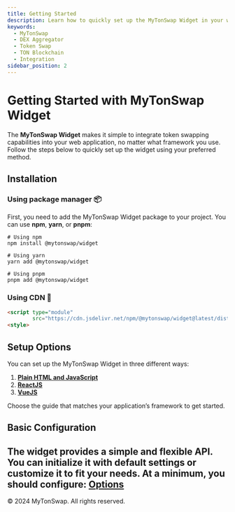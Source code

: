 ```yaml
---
title: Getting Started
description: Learn how to quickly set up the MyTonSwap Widget in your web application.
keywords:
  - MyTonSwap
  - DEX Aggregator
  - Token Swap
  - TON Blockchain
  - Integration
sidebar_position: 2
---
```


# Getting Started with MyTonSwap Widget

The **MyTonSwap Widget** makes it simple to integrate token swapping capabilities into your web application, no matter what framework you use. Follow the steps below to quickly set up the widget using your preferred method.

## Installation
### Using package manager 📦️
First, you need to add the MyTonSwap Widget package to your project. You can use **npm**, **yarn**, or **pnpm**:

```shell
# Using npm
npm install @mytonswap/widget

# Using yarn
yarn add @mytonswap/widget

# Using pnpm
pnpm add @mytonswap/widget
```

### Using CDN 🔌
```html
<script type="module"
        src="https://cdn.jsdelivr.net/npm/@mytonswap/widget@latest/dist/cdn/mytonswap-widget.js"></script>
<style>
```

## Setup Options

You can set up the MyTonSwap Widget in three different ways:

1. [**Plain HTML and JavaScript**](./html)
2. [**ReactJS**](./react)
3. [**VueJS**](./vue)

Choose the guide that matches your application’s framework to get started.

## Basic Configuration

The widget provides a simple and flexible API. You can initialize it with default settings or customize it to fit your needs. At a minimum, you should configure: [**Options**](./options)
---

© 2024 MyTonSwap. All rights reserved.
